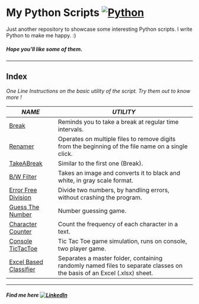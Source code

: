 # My Python Scripts [![Python](http://icons.iconarchive.com/icons/papirus-team/papirus-apps/32/python-icon.png)](http://www.iconarchive.com/show/papirus-apps-icons-by-papirus-team/python-icon.html)
Just another repository to showcase some interesting Python scripts. I write Python to make me happy. :)

##### Hope you'll like some of them.
------------------------
## Index

_One Line Instructions on the basic utility of the script. Try them out to know more !_

| *NAME* | *UTILITY* |
| ------ | ------ |
| [Break](https://github.com/amitrajitbose/My_Python_Scripts/blob/master/Break.py) | Reminds you to take a break at regular time intervals. |
| [Renamer](https://github.com/amitrajitbose/My_Python_Scripts/blob/master/renamefiles.py) | Operates on multiple files to remove digits from the beginning of the file name on a single click. |
| [TakeABreak](https://github.com/amitrajitbose/My_Python_Scripts/blob/master/take_a_break.py)| Similar to the first one (Break). |
| [B/W Filter](https://github.com/amitrajitbose/My_Python_Scripts/blob/master/GrayScale.py)| Takes an image and converts it to black and white, in gray scale format. |
| [Error Free Division](https://github.com/amitrajitbose/My_Python_Scripts/blob/master/Division.py)| Divide two numbers, by handling errors, without crashing the program. |
| [Guess The Number](https://github.com/amitrajitbose/My_Python_Scripts/blob/master/GuessTheNumber.py)| Number guessing game. |
| [Character Counter](https://github.com/amitrajitbose/My_Python_Scripts/blob/master/CharCount.py)| Count the frequency of each character in a text. |
| [Console TicTacToe](https://github.com/amitrajitbose/My_Python_Scripts/blob/master/tictactoepy.py)| Tic Tac Toe game simulation, runs on console, two player game. |
| [Excel Based Classifier](https://github.com/amitrajitbose/My_Python_Scripts/blob/master/excelBasedClassification.py)| Separates a master folder, containing randomly named files to separate classes on the basis of an Excel (.xlsx) sheet. |

--------------------------------------
##### Find me here [![LinkedIn](http://icons.iconarchive.com/icons/danleech/simple/16/linkedin-icon.png)](https://www.linkedin.com/in/amitrajitbose/)